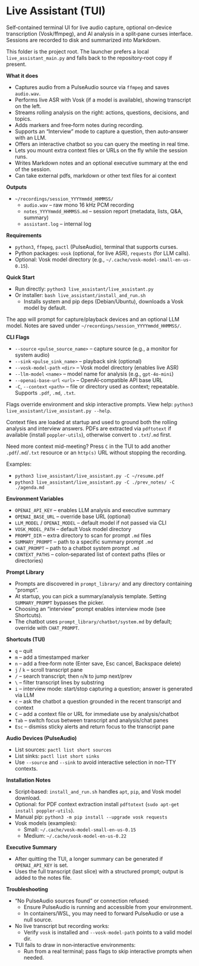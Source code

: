 # Live Assistant (TUI)

Self‑contained terminal UI for live audio capture, optional on‑device transcription (Vosk/ffmpeg), and AI analysis in a split‑pane curses interface. Sessions are recorded to disk and summarized into Markdown.

This folder is the project root. The launcher prefers a local `live_assistant_main.py` and falls back to the repository‑root copy if present.

**What it does**
- Captures audio from a PulseAudio source via `ffmpeg` and saves `audio.wav`.
- Performs live ASR with Vosk (if a model is available), showing transcript on the left.
- Streams rolling analysis on the right: actions, questions, decisions, and topics.
- Adds markers and free‑form notes during recording.
- Supports an “Interview” mode to capture a question, then auto‑answer with an LLM.
- Offers an interactive chatbot so you can query the meeting in real time.
- Lets you mount extra context files or URLs on the fly while the session runs.
- Writes Markdown notes and an optional executive summary at the end of the session.
- Can take external pdfs, markdown or other text files for ai context

**Outputs**
- `~/recordings/session_YYYYmmdd_HHMMSS/`
  - `audio.wav` – raw mono 16 kHz PCM recording
  - `notes_YYYYmmdd_HHMMSS.md` – session report (metadata, lists, Q&A, summary)
  - `assistant.log` – internal log

**Requirements**
- `python3`, `ffmpeg`, `pactl` (PulseAudio), terminal that supports curses.
- Python packages: `vosk` (optional, for live ASR), `requests` (for LLM calls).
- Optional: Vosk model directory (e.g., `~/.cache/vosk-model-small-en-us-0.15`).

**Quick Start**
- Run directly: `python3 live_assistant/live_assistant.py`
- Or installer: `bash live_assistant/install_and_run.sh`
  - Installs system and pip deps (Debian/Ubuntu), downloads a Vosk model by default.

The app will prompt for capture/playback devices and an optional LLM model. Notes are saved under `~/recordings/session_YYYYmmdd_HHMMSS/`.

**CLI Flags**
- `--source` `<pulse_source_name>` – capture source (e.g., a monitor for system audio)
- `--sink` `<pulse_sink_name>` – playback sink (optional)
- `--vosk-model-path` `<dir>` – Vosk model directory (enables live ASR)
- `--llm-model` `<name>` – model name for analysis (e.g., `gpt-4o-mini`)
- `--openai-base-url` `<url>` – OpenAI‑compatible API base URL
- `-C`, `--context` `<path>` – file or directory used as context; repeatable. Supports `.pdf`, `.md`, `.txt`.

Flags override environment and skip interactive prompts. View help: `python3 live_assistant/live_assistant.py --help`.

Context files are loaded at startup and used to ground both the rolling analysis and interview answers. PDFs are extracted via `pdftotext` if available (install `poppler-utils`), otherwise convert to `.txt`/`.md` first.

Need more context mid-meeting? Press `C` in the TUI to add another `.pdf`/`.md`/`.txt` resource or an `http(s)` URL without stopping the recording.

Examples:
- `python3 live_assistant/live_assistant.py -C ~/resume.pdf`
- `python3 live_assistant/live_assistant.py -C ./prev_notes/ -C ./agenda.md`

**Environment Variables**
- `OPENAI_API_KEY` – enables LLM analysis and executive summary
- `OPENAI_BASE_URL` – override base URL (optional)
- `LLM_MODEL` / `OPENAI_MODEL` – default model if not passed via CLI
- `VOSK_MODEL_PATH` – default Vosk model directory
- `PROMPT_DIR` – extra directory to scan for prompt `.md` files
- `SUMMARY_PROMPT` – path to a specific summary prompt `.md`
- `CHAT_PROMPT` – path to a chatbot system prompt `.md`
- `CONTEXT_PATHS` – colon‑separated list of context paths (files or directories)

**Prompt Library**
- Prompts are discovered in `prompt_library/` and any directory containing “prompt”.
- At startup, you can pick a summary/analysis template. Setting `SUMMARY_PROMPT` bypasses the picker.
- Choosing an “interview” prompt enables interview mode (see Shortcuts).
- The chatbot uses `prompt_library/chatbot/system.md` by default; override with `CHAT_PROMPT`.

**Shortcuts (TUI)**
- `q` – quit
- `m` – add a timestamped marker
- `n` – add a free‑form note (Enter save, Esc cancel, Backspace delete)
- `j` / `k` – scroll transcript pane
- `/` – search transcript; then `n`/`N` to jump next/prev
- `\` – filter transcript lines by substring
- `i` – interview mode: start/stop capturing a question; answer is generated via LLM
- `c` – ask the chatbot a question grounded in the recent transcript and context
- `C` – add a context file or URL for immediate use by analysis/chatbot
- `Tab` – switch focus between transcript and analysis/chat panes
- `Esc` – dismiss sticky alerts and return focus to the transcript pane

**Audio Devices (PulseAudio)**
- List sources: `pactl list short sources`
- List sinks: `pactl list short sinks`
- Use `--source` and `--sink` to avoid interactive selection in non‑TTY contexts.

**Installation Notes**
- Script‑based: `install_and_run.sh` handles `apt`, `pip`, and Vosk model download.
- Optional: for PDF context extraction install `pdftotext` (`sudo apt-get install poppler-utils`).
- Manual pip: `python3 -m pip install --upgrade vosk requests`
- Vosk models (examples):
  - Small: `~/.cache/vosk-model-small-en-us-0.15`
  - Medium: `~/.cache/vosk-model-en-us-0.22`

**Executive Summary**
- After quitting the TUI, a longer summary can be generated if `OPENAI_API_KEY` is set.
- Uses the full transcript (last slice) with a structured prompt; output is added to the notes file.

**Troubleshooting**
- “No PulseAudio sources found” or connection refused:
  - Ensure PulseAudio is running and accessible from your environment.
  - In containers/WSL, you may need to forward PulseAudio or use a null source.
- No live transcript but recording works:
  - Verify `vosk` is installed and `--vosk-model-path` points to a valid model dir.
- TUI fails to draw in non‑interactive environments:
  - Run from a real terminal; pass flags to skip interactive prompts when needed.
